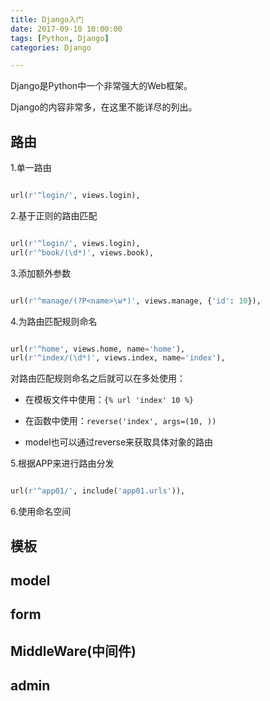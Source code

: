 ```yaml
---
title: Django入门
date: 2017-09-10 10:00:00
tags: [Python, Django]
categories: Django

---
```


Django是Python中一个非常强大的Web框架。

<!--more-->

Django的内容非常多，在这里不能详尽的列出。


## 路由

1.单一路由
```python

url(r'^login/', views.login),

```

2.基于正则的路由匹配
```python

url(r'^login/', views.login),
url(r'^book/(\d*)', views.book),

```

3.添加额外参数
```python

url(r'^manage/(?P<name>\w*)', views.manage, {'id': 10}),

```
4.为路由匹配规则命名
```python

url(r'^home', views.home, name='home'),
url(r'^index/(\d*)', views.index, name='index'),

```

对路由匹配规则命名之后就可以在多处使用：
- 在模板文件中使用：`{% url 'index' 10 %}`

- 在函数中使用：`reverse('index', args=(10, )) `

- model也可以通过reverse来获取具体对象的路由

5.根据APP来进行路由分发
```python

url(r'^app01/', include('app01.urls')),

```

6.使用命名空间



## 模板

## model


## form


## MiddleWare(中间件)


## admin



